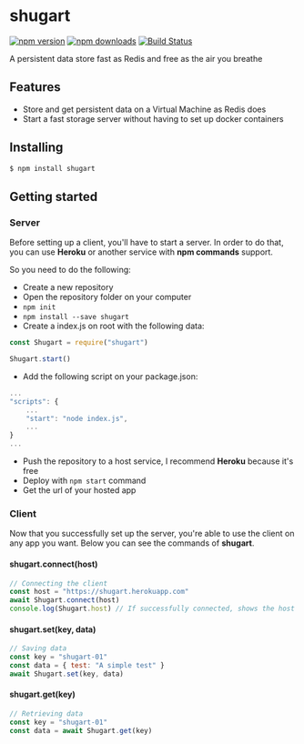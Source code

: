 # shugart

[![npm version](https://img.shields.io/npm/v/shugart.svg?style=flat-square)](https://www.npmjs.org/package/shugart)
[![npm downloads](https://img.shields.io/npm/dm/shugart.svg?style=flat-square)](http://npm-stat.com/charts.html?package=shugart)
[![Build Status](https://travis-ci.com/gbkel/shugart.svg?branch=master)](https://travis-ci.com/gbkel/shugart)

A persistent data store fast as Redis and free as the air you breathe

## Features

- Store and get persistent data on a Virtual Machine as Redis does
- Start a fast storage server without having to set up docker containers

## Installing

```bash
$ npm install shugart
```

## Getting started

### Server

Before setting up a client, you'll have to start a server. In order to do that, you can use **Heroku** or another service with **npm commands** support.

So you need to do the following:

- Create a new repository
- Open the repository folder on your computer
- `npm init`
- `npm install --save shugart`
- Create a index.js on root with the following data:

```js
const Shugart = require("shugart")

Shugart.start()
```

- Add the following script on your package.json:

```js
...
"scripts": {
	...
	"start": "node index.js",
	...
}
...
```

- Push the repository to a host service, I recommend **Heroku** because it's free
- Deploy with `npm start` command
- Get the url of your hosted app

### Client

Now that you successfully set up the server, you're able to use the client on any app you want. Below you can see the commands of **shugart**.

#### shugart.connect(host)

```js
// Connecting the client
const host = "https://shugart.herokuapp.com"
await Shugart.connect(host)
console.log(Shugart.host) // If successfully connected, shows the host
```

#### shugart.set(key, data)

```js
// Saving data
const key = "shugart-01"
const data = { test: "A simple test" }
await Shugart.set(key, data)
```

#### shugart.get(key)

```js
// Retrieving data
const key = "shugart-01"
const data = await Shugart.get(key)
```
